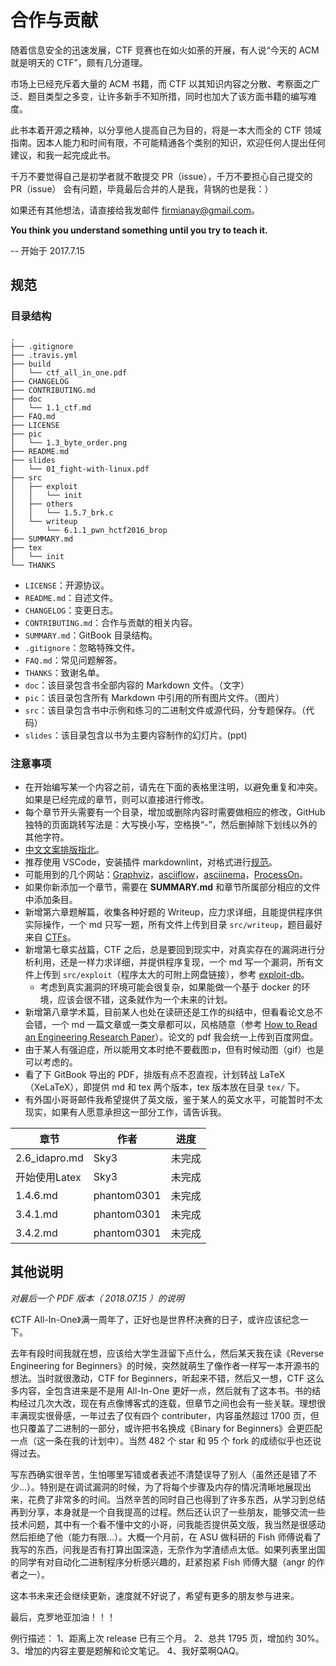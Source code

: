 # 合作与贡献

随着信息安全的迅速发展，CTF 竞赛也在如火如荼的开展，有人说“今天的 ACM 就是明天的 CTF”，颇有几分道理。

市场上已经充斥着大量的 ACM 书籍，而 CTF 以其知识内容之分散、考察面之广泛、题目类型之多变，让许多新手不知所措，同时也加大了该方面书籍的编写难度。

此书本着开源之精神，以分享他人提高自己为目的，将是一本大而全的 CTF 领域指南。因本人能力和时间有限，不可能精通各个类别的知识，欢迎任何人提出任何建议，和我一起完成此书。

千万不要觉得自己是初学者就不敢提交 PR（issue），千万不要担心自己提交的 PR（issue） 会有问题，毕竟最后合并的人是我，背锅的也是我：）

如果还有其他想法，请直接给我发邮件 firmianay@gmail.com。

**You think you understand something until you try to teach it.**

-- 开始于 2017.7.15

## 规范

### 目录结构

```text
.
├── .gitignore
├── .travis.yml
├── build
│   └── ctf_all_in_one.pdf
├── CHANGELOG
├── CONTRIBUTING.md
├── doc
│   └── 1.1_ctf.md
├── FAQ.md
├── LICENSE
├── pic
│   └── 1.3_byte_order.png
├── README.md
├── slides
│   └── 01_fight-with-linux.pdf
├── src
│   ├── exploit
│   │   └── init
│   ├── others
│   │   └── 1.5.7_brk.c
│   └── writeup
│       └── 6.1.1_pwn_hctf2016_brop
├── SUMMARY.md
├── tex
│   └── init
└── THANKS
```

- `LICENSE`：开源协议。
- `README.md`：自述文件。
- `CHANGELOG`：变更日志。
- `CONTRIBUTING.md`：合作与贡献的相关内容。
- `SUMMARY.md`：GitBook 目录结构。
- `.gitignore`：忽略特殊文件。
- `FAQ.md`：常见问题解答。
- `THANKS`：致谢名单。
- `doc`：该目录包含书全部内容的 Markdown 文件。（文字）
- `pic`：该目录包含所有 Markdown 中引用的所有图片文件。（图片）
- `src`：该目录包含书中示例和练习的二进制文件或源代码，分专题保存。（代码）
- `slides`：该目录包含以书为主要内容制作的幻灯片。(ppt)

### 注意事项

- 在开始编写某一个内容之前，请先在下面的表格里注明，以避免重复和冲突。如果是已经完成的章节，则可以直接进行修改。
- 每个章节开头需要有一个目录，增加或删除内容时需要做相应的修改，GitHub 独特的页面跳转写法是：大写换小写，空格换“-”，然后删掉除下划线以外的其他字符。
- [中文文案排版指北](https://github.com/sparanoid/chinese-copywriting-guidelines)。
- 推荐使用 VSCode，安装插件 markdownlint，对格式进行[规范](https://github.com/DavidAnson/markdownlint/blob/master/doc/Rules.md)。
- 可能用到的几个网站：[Graphviz](https://www.graphviz.org/)，[asciiflow](http://asciiflow.com/)，[asciinema](https://asciinema.org/)，[ProcessOn](https://www.processon.com)。
- 如果你新添加一个章节，需要在 **SUMMARY.md** 和章节所属部分相应的文件中添加条目。
- 新增第六章题解篇，收集各种好题的 Writeup，应力求详细，且能提供程序供实际操作，一个 md 只写一题，所有文件上传到目录 `src/writeup`，题目最好来自 [CTFs](https://github.com/ctfs)。
- 新增第七章实战篇，CTF 之后，总是要回到现实中，对真实存在的漏洞进行分析利用，还是一样力求详细，并提供程序复现，一个 md 写一个漏洞，所有文件上传到 `src/exploit`（程序太大的可附上网盘链接），参考 [exploit-db](https://www.exploit-db.com/)。
  - 考虑到真实漏洞的环境可能会很复杂，如果能做一个基于 docker 的环境，应该会很不错，这条就作为一个未来的计划。
- 新增第八章学术篇，目前某人也处在读研还是工作的纠结中，但看看论文总不会错，一个 md 一篇文章或一类文章都可以，风格随意（参考 [How to Read an Engineering Research Paper](http://cseweb.ucsd.edu/%7Ewgg/CSE210/howtoread.html)）。论文的 pdf 我会统一上传到百度网盘。
- 由于某人有强迫症，所以能用文本时绝不要截图:p，但有时候动图（gif）也是可以考虑的。
- 看了下 GitBook 导出的 PDF，排版有点不忍直视，计划转战 LaTeX（XeLaTeX），即提供 md 和 tex 两个版本，tex 版本放在目录 `tex/` 下。
- 有外国小哥哥邮件我希望提供了英文版，鉴于某人的英文水平，可能暂时不太现实，如果有人愿意承担这一部分工作，请告诉我。

| 章节            | 作者          | 进度   |
| ------------- | ----------- | ---- |
| 2.6_idapro.md | Sky3        | 未完成  |
| 开始使用Latex     | Sky3        | 未完成  |
| 1.4.6.md      | phantom0301 | 未完成  |
| 3.4.1.md      | phantom0301 | 未完成  |
| 3.4.2.md      | phantom0301 | 未完成  |


## 其他说明

*对最后一个 PDF 版本（ 2018.07.15 ）的说明*

《CTF All-In-One》满一周年了，正好也是世界杯决赛的日子，或许应该纪念一下。

去年有段时间我就在想，应该给大学生涯留下点什么，然后某天我在读《Reverse Engineering for Beginners》的时候，突然就萌生了像作者一样写一本开源书的想法。当时就很激动，CTF for Beginners，听起来不错，然后又一想，CTF 这么多内容，全包含进来是不是用 All-In-One 更好一点，然后就有了这本书。书的结构经过几次大改，现在有点像博客式的连载，但章节之间也会有一些关联。理想很丰满现实很骨感，一年过去了仅有四个 contributer，内容虽然超过 1700 页，但也只覆盖了二进制的一部分，或许把书名换成《Binary for Beginners》会更匹配一点（这一条在我的计划中）。当然 482 个 star 和 95 个 fork 的成绩似乎也还说得过去。

写东西确实很辛苦，生怕哪里写错或者表述不清楚误导了别人（虽然还是错了不少...）。特别是在调试漏洞的时候，为了将每个步骤及内存的情况清晰地展现出来，花费了非常多的时间。当然辛苦的同时自己也得到了许多东西，从学习到总结再到分享，本身就是一个自我提高的过程。然后还认识了一些朋友，能够交流一些技术问题，其中有一个看不懂中文的小哥，问我能否提供英文版，我当然是很感动然后拒绝了他（能力有限…）。大概一个月前，在 ASU 做科研的 Fish 师傅说看了我写的东西，问我是否有打算出国深造，无奈作为学渣绩点太低。如果列表里出国的同学有对自动化二进制程序分析感兴趣的，赶紧抱紧 Fish 师傅大腿（angr 的作者之一）。

这本书未来还会继续更新，速度就不好说了，希望有更多的朋友参与进来。

最后，克罗地亚加油！！！

例行描述：
1、距离上次 release 已有三个月。
2、总共 1795 页，增加约 30%。
3、增加的内容主要是题解和论文笔记。
4、我好菜啊QAQ。
